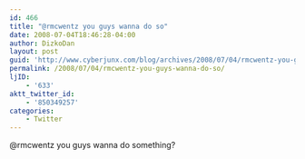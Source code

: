 ```yaml
---
id: 466
title: "@rmcwentz you guys wanna do so"
date: 2008-07-04T18:46:28-04:00
author: DizkoDan
layout: post
guid: 'http://www.cyberjunx.com/blog/archives/2008/07/04/rmcwentz-you-guys-wanna-do-so/'
permalink: /2008/07/04/rmcwentz-you-guys-wanna-do-so/
ljID:
    - '633'
aktt_twitter_id:
    - '850349257'
categories:
    - Twitter
---
```


@rmcwentz you guys wanna do something?